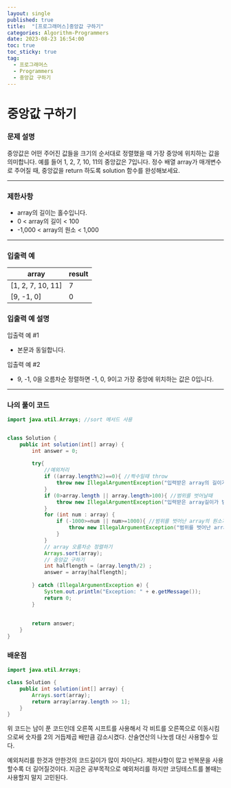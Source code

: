 ```yaml
---
layout: single
published: true
title:  "[프로그래머스]중앙값 구하기"
categories: Algorithm-Programmers
date: 2023-08-23 16:54:00
toc: true
toc_sticky: true
tag:   
  - 프로그래머스
  - Programmers
  - 중앙값 구하기
---
```


# 중앙값 구하기

### 문제 설명
중앙값은 어떤 주어진 값들을 크기의 순서대로 정렬했을 때 가장 중앙에 위치하는 값을 의미합니다. 예를 들어 1, 2, 7, 10, 11의 중앙값은 7입니다. 정수 배열 array가 매개변수로 주어질 때, 중앙값을 return 하도록 solution 함수를 완성해보세요.

----------------

### 제한사항

* array의 길이는 홀수입니다.
* 0 < array의 길이 < 100
* -1,000 < array의 원소 < 1,000



----------------

### 입출력 예

|array    |result|
|---|---|
|[1, 2, 7, 10, 11]|	7|
|[9, -1, 0]|	0|


### 입출력 예 설명

입출력 예 #1
* 본문과 동일합니다.
  
입출력 예 #2
* 9, -1, 0을 오름차순 정렬하면 -1, 0, 9이고 가장 중앙에 위치하는 값은 0입니다.



----------------

### 나의 풀이 코드

```java
import java.util.Arrays; //sort 메서드 사용


class Solution {
    public int solution(int[] array) {
        int answer = 0;
        
        try{
            //예외처리
            if ((array.length%2)==0){ //짝수일때 throw
                throw new IllegalArgumentException("입력받은 array의 길이가 홀수이어야 합니다.");
            }
            if (0>array.length || array.length>100){ //범위를 벗어날때
                throw new IllegalArgumentException("입력받은 array길이가 범위에서 벗어났습니다.");       
            }
            for (int num : array) {
                if (-1000>=num || num>=1000){ //범위를 벗어난 array의 원소가 있을때
                    throw new IllegalArgumentException("범위를 벗어난 array의 원소가 있습니다.");     
                }
            }
            // array 오름차순 정렬하기
            Arrays.sort(array);
            // 중앙값 구하기
            int halflength = (array.length/2) ;
            answer = array[halflength];
            
        } catch (IllegalArgumentException e) {
            System.out.println("Exception: " + e.getMessage());
            return 0;
        }
        
        
        return answer;
    }
}
```
<p>
</p>



### 배운점

```java
import java.util.Arrays;

class Solution {
    public int solution(int[] array) {
        Arrays.sort(array);
        return array[array.length >> 1];
    }
}

```
<p>
위 코드는 남이 푼 코드인데 오른쪽 시프트를 사용해서 각 비트를 오른쪽으로 이동시킴으로써 숫자를 2의 거듭제곱 배만큼 감소시켰다. 산술연산의 나눗셈 대신 사용할수 있다.
</p>

<p>
예외처리를 한것과 안한것의 코드길이가 많이 차이난다. 제한사항이 많고 반복문을 사용할수록 더 길어질것이다. 지금은 공부목적으로 예외처리를 하지만 코딩테스트를 볼때는 사용할지 말지 고민된다.
</p>

